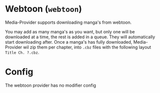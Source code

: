 # Webtoon (`webtoon`)

Media-Provider supports downloading manga's from webtoon.

You may add as many manga's as you want, but only one will be downloaded at a time, the rest is added in a queue. They will automatically start downloading after. Once a manga's has fully downloaded, Media-Provider wil zip them per chapter, into `.cbz` files with the following layout `Title Ch. ?.cbz`.


# Config

The webtoon provider has no modifier config
